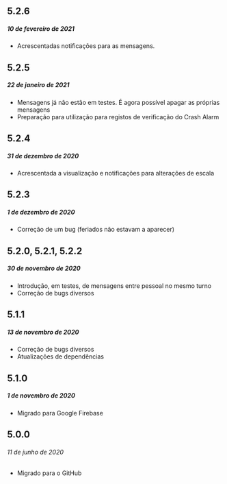 ## 5.2.6
##### *10 de fevereiro de 2021*

- Acrescentadas notificações para as mensagens.

## 5.2.5
##### *22 de janeiro de 2021*

- Mensagens já não estão em testes. É agora possível apagar as próprias mensagens
- Preparação para utilização para registos de verificação do Crash Alarm

## 5.2.4
##### *31 de dezembro de 2020*

- Acrescentada a visualização e notificações para alterações de escala

## 5.2.3
##### *1 de dezembro de 2020*

- Correção de um bug (feriados não estavam a aparecer)

## 5.2.0, 5.2.1, 5.2.2
##### *30 de novembro de 2020*

- Introdução, em testes, de mensagens entre pessoal no mesmo turno
- Correção de bugs diversos

## 5.1.1
##### *13 de novembro de 2020*

- Correção de bugs diversos
- Atualizações de dependências

## 5.1.0
##### *1 de novembro de 2020*

- Migrado para Google Firebase

## 5.0.0
###### *11 de junho de 2020*

- Migrado para o GitHub
